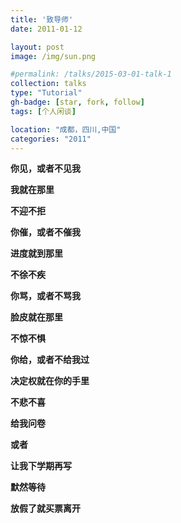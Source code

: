 ```yaml
---
title: '致导师'
date: 2011-01-12

layout: post
image: /img/sun.png

#permalink: /talks/2015-03-01-talk-1
collection: talks
type: "Tutorial"
gh-badge: [star, fork, follow]
tags: [个人闲谈]

location: "成都，四川,中国"
categories: "2011"
---
```



**你见，或者不见我**

**我就在那里**

**不迎不拒**


**你催，或者不催我**

**进度就到那里**

**不徐不疾**


**你骂，或者不骂我**

**脸皮就在那里**

**不惊不惧**


**你给，或者不给我过**

**决定权就在你的手里**

**不悲不喜**

 

**给我问卷**

**或者**

**让我下学期再写**

**默然等待**

**放假了就买票离开**
